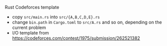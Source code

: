 Rust Codeforces template
- copy `src/main.rs` into `src/{A,B,C,D,E}.rs`
- change `bin.path` in `Cargo.toml` to `src/A.rs` and so on, depending on the current problem
- I/O template from https://codeforces.com/contest/1975/submission/262521382

